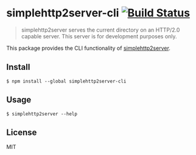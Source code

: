 # simplehttp2server-cli [![Build Status](https://travis-ci.org/1000ch/simplehttp2server-cli.svg?branch=master)](https://travis-ci.org/1000ch/simplehttp2server-cli)

> simplehttp2server serves the current directory on an HTTP/2.0 capable server. This server is for development purposes only.

This package provides the CLI functionality of [simplehttp2server](https://github.com/1000ch/simplehttp2server).

## Install

```
$ npm install --global simplehttp2server-cli
```

## Usage

```
$ simplehttp2server --help
```

## License

MIT
